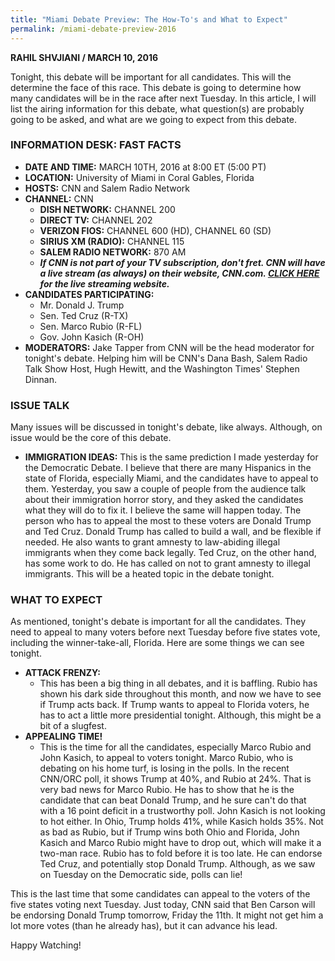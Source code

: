 ```yaml
---
title: "Miami Debate Preview: The How-To's and What to Expect"
permalink: /miami-debate-preview-2016
---
```


**RAHIL SHVJIANI / MARCH 10, 2016**

Tonight, this debate will be important for all candidates. This will the determine the face of this race. This debate is going to determine how many candidates will be in the race after next Tuesday. In this article, I will list the airing information for this debate, what question(s) are probably going to be asked, and what are we going to expect from this debate.

### INFORMATION DESK: FAST FACTS

- **DATE AND TIME:** MARCH 10TH, 2016 at 8:00 ET (5:00 PT)
- **LOCATION:** University of Miami in Coral Gables, Florida
- **HOSTS:** CNN and Salem Radio Network
- **CHANNEL:** CNN
  - **DISH NETWORK:** CHANNEL 200
  - **DIRECT TV:** CHANNEL 202
  - **VERIZON FIOS:** CHANNEL 600 (HD), CHANNEL 60 (SD)
  - **SIRIUS XM (RADIO):** CHANNEL 115
  - **SALEM RADIO NETWORK:** 870 AM
  - ***If CNN is not part of your TV subscription, don't fret. CNN will have a live stream (as always) on their website, CNN.com. [CLICK HERE](http://go.cnn.com/?stream=cnn&sr=watchHPbutton) for the live streaming website.***
- **CANDIDATES PARTICIPATING:**
  - Mr. Donald J. Trump
  - Sen. Ted Cruz (R-TX)
  - Sen. Marco Rubio (R-FL)
  - Gov. John Kasich (R-OH)
- **MODERATORS:** Jake Tapper from CNN will be the head moderator for tonight's debate. Helping him will be CNN's Dana Bash, Salem Radio Talk Show Host, Hugh Hewitt, and the Washington Times' Stephen Dinnan.

### ISSUE TALK

Many issues will be discussed in tonight's debate, like always. Although, on issue would be the core of this debate.

- **IMMIGRATION IDEAS:** This is the same prediction I made yesterday for the Democratic Debate. I believe that there are many Hispanics in the state of Florida, especially Miami, and the candidates have to appeal to them. Yesterday, you saw a couple of people from the audience talk about their immigration horror story, and they asked the candidates what they will do to fix it. I believe the same will happen today. The person who has to appeal the most to these voters are Donald Trump and Ted Cruz. Donald Trump has called to build a wall, and be flexible if needed. He also wants to grant amnesty to law-abiding illegal immigrants when they come back legally. Ted Cruz, on the other hand, has some work to do. He has called on not to grant amnesty to illegal immigrants. This will be a heated topic in the debate tonight.

### WHAT TO EXPECT

As mentioned, tonight's debate is important for all the candidates. They need to appeal to many voters before next Tuesday before five states vote, including the winner-take-all, Florida. Here are some things we can see tonight.

- **ATTACK FRENZY:**
  - This has been a big thing in all debates, and it is baffling. Rubio has shown his dark side throughout this month, and now we have to see if Trump acts back. If Trump wants to appeal to Florida voters, he has to act a little more presidential tonight. Although, this might be a bit of a slugfest.
- **APPEALING TIME!**
  - This is the time for all the candidates, especially Marco Rubio and John Kasich, to appeal to voters tonight. Marco Rubio, who is debating on his home turf, is losing in the polls. In the recent CNN/ORC poll, it shows Trump at 40%, and Rubio at 24%. That is very bad news for Marco Rubio. He has to show that he is the candidate that can beat Donald Trump, and he sure can't do that with a 16 point deficit in a trustworthy poll. John Kasich is not looking to hot either. In Ohio, Trump holds 41%, while Kasich holds 35%. Not as bad as Rubio, but if Trump wins both Ohio and Florida, John Kasich and Marco Rubio might have to drop out, which will make it a two-man race. Rubio has to fold before it is too late. He can endorse Ted Cruz, and potentially stop Donald Trump. Although, as we saw on Tuesday on the Democratic side, polls can lie!

This is the last time that some candidates can appeal to the voters of the five states voting next Tuesday. Just today, CNN said that Ben Carson will be endorsing Donald Trump tomorrow, Friday the 11th. It might not get him a lot more votes (than he already has), but it can advance his lead.

Happy Watching!
